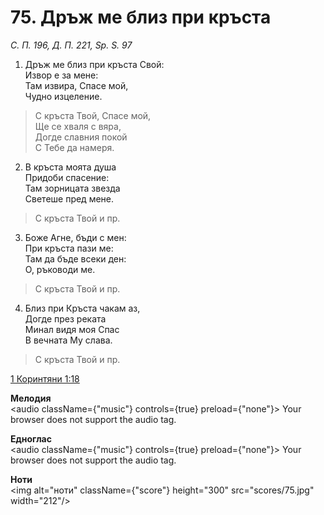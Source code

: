 # 75. Дръж ме близ при кръста

_С. П. 196, Д. П. 221, Sp. S. 97_

1. Дръж ме близ при кръста Свой:  
Извор е за мене:  
Там извира, Спасе мой,  
Чудно изцеление.  

> С кръста Твой, Спасе мой,  
> Ще се хваля с вяра,  
> Догде славния покой  
> С Тебе да намеря.  

2. В кръста моята душа  
Придоби спасение:  
Там зорницата звезда  
Светеше пред мене.  

> С кръста Твой и пр.  

3. Боже Агне, бъди с мен:  
При кръста пази ме:  
Там да бъде всеки ден:  
О, ръководи ме.  

> С кръста Твой и пр.  

4. Близ при Кръста чакам аз,  
Догде през реката  
Минал видя моя Спас  
В вечната Му слава.  

> С кръста Твой и пр.

[1 Коринтяни 1:18](http://biblia.bg/index.php?k=53&g=1&s=18)

**Мелодия**  
<audio className={"music"} controls={true} preload={"none"}>
    <source src="mp3/75.mp3" type="audio/mpeg"/>
    Your browser does not support the audio tag.
</audio>

**Едноглас**  
<audio className={"music"} controls={true} preload={"none"}>
    <source src="transp/75.mp3" type="audio/mpeg"/>
    Your browser does not support the audio tag.
</audio>

**Ноти**  
<img alt="ноти" className={"score"} height="300" src="scores/75.jpg" width="212"/>
